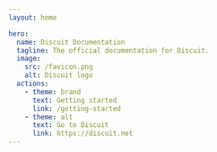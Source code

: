```yaml
---
layout: home

hero:
  name: Discuit Documentation
  tagline: The official documentation for Discuit.
  image:
    src: /favicon.png
    alt: Discuit logo
  actions:
    - theme: brand
      text: Getting started
      link: /getting-started
    - theme: alt
      text: Go to Discuit
      link: https://discuit.net
---
```

